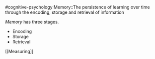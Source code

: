 #cognitive-psychology 
Memory::The persistence of learning over time through the encoding, storage and retrieval of information
<!--SR:!2024-04-10,2,230-->

*Memory* has three stages. 

- Encoding
- Storage
- Retrieval


[[Measuring]]